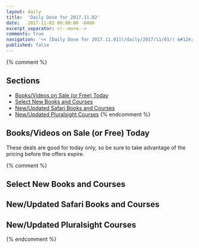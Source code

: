 ```yaml
---
layout: daily
title:  'Daily Dose for 2017.11.02'
date:   2017-11-02 00:00:00 -0400
excerpt_separator: <!--more-->
comments: true
navigation: '<< [Daily Dose for 2017.11.01](/daily/2017/11/01/) &#124; [Nov 2017](/daily/2017/11/) &#124; [2017](/daily/2017/) &#124; Daily Dose for 2017.11.03 >>'
published: false
---
```

{% comment %}
## Sections
* [Books/Videos on Sale (or Free) Today](#sale)
* [Select New Books and Courses](#select)
* [New/Updated Safari Books and Courses](#safari-new)
* [New/Updated Pluralsight Courses](#pluralsight-new)
{% endcomment %}

## <a name="sale"></a>Books/Videos on Sale (or Free) Today ##
These deals are good for today only, so be sure to take advantage of the pricing before the offers expire.

{% comment %}
## <a name="select"></a>Select New Books and Courses ##

## <a name="safari-new"></a>New/Updated Safari Books and Courses ## 

## <a name="pluralsight-new"></a>New/Updated Pluralsight Courses ## 
{% endcomment %}

